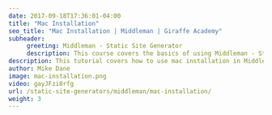 ```yaml
---
date: 2017-09-18T17:36:01-04:00
title: "Mac Installation"
seo_title: "Mac Installation | Middleman | Giraffe Academy"
subheader:
     greeting: Middleman - Static Site Generator
     description: This course covers the basics of using Middleman - Static Site Generator. Work your way through the videos and we'll teach you everything you need to know to create a professional and scalable website or blog!
description: This tutorial covers how to use mac installation in Middleman -  Static Site Generator.
author: Mike Dane
image: mac-installation.png
video: gayJFzi0rfg
url: /static-site-generators/middleman/mac-installation/
weight: 3
---
```

